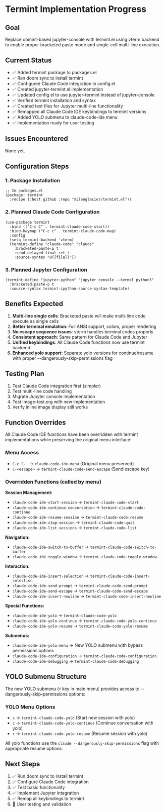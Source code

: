 # Termint Implementation Progress

## Goal
Replace comint-based jupyter-console with termint.el using vterm backend to enable proper bracketed paste mode and single-cell multi-line execution.

## Current Status
- ✅ Added termint package to packages.el
- ✅ Ran doom sync to install termint  
- ✅ Configured Claude Code integration in config.el
- ✅ Created jupyter-termint.el implementation
- ✅ Updated config.el to use jupyter-termint instead of jupyter-console
- ✅ Verified termint installation and syntax
- ✅ Created test files for Jupyter multi-line functionality
- ✅ Remapped all Claude Code IDE keybindings to termint versions
- ✅ Added YOLO submenu to claude-code-ide menu
- ✅ Implementation ready for user testing

## Issues Encountered
None yet.

## Configuration Steps

### 1. Package Installation
```elisp
;; In packages.el
(package! termint
  :recipe (:host github :repo "milanglacier/termint.el"))
```

### 2. Planned Claude Code Configuration
```elisp
(use-package termint
  :bind (("C-c C" . termint-claude-code-start))
  :bind-keymap ("C-c c" . termint-claude-code-map)
  :config
  (setq termint-backend 'vterm)
  (termint-define "claude-code" "claude" 
    :bracketed-paste-p t
    :send-delayed-final-ret t
    :source-syntax "@{{file}}"))
```

### 3. Planned Jupyter Configuration
```elisp
(termint-define "jupyter-python" "jupyter console --kernel python3"
  :bracketed-paste-p t
  :source-syntax termint-ipython-source-syntax-template)
```

## Benefits Expected

1. **Multi-line single cells**: Bracketed paste will make multi-line code execute as single cells
2. **Better terminal emulation**: Full ANSI support, colors, proper rendering
3. **No escape sequence issues**: vterm handles terminal codes properly
4. **Consistent approach**: Same pattern for Claude Code and Jupyter
5. **Unified keybindings**: All Claude Code functions now use termint backend
6. **Enhanced yolo support**: Separate yolo versions for continue/resume with proper --dangerously-skip-permissions flag

## Testing Plan

1. Test Claude Code integration first (simpler)
2. Test multi-line code handling
3. Migrate Jupyter console implementation
4. Test image-test.org with new implementation
5. Verify inline image display still works

## Function Overrides

All Claude Code IDE functions have been overridden with termint implementations while preserving the original menu interface:

### Menu Access
- `C-c C-'` → `claude-code-ide-menu` (Original menu preserved)
- `C-<escape>` → `termint-claude-code-send-escape` (Send escape key)

### Overridden Functions (called by menu)
**Session Management:**
- `claude-code-ide-start-session` → `termint-claude-code-start`
- `claude-code-ide-continue-conversation` → `termint-claude-code-continue`  
- `claude-code-ide-resume-session` → `termint-claude-code-resume`
- `claude-code-ide-stop-session` → `termint-claude-code-quit`
- `claude-code-ide-list-sessions` → `termint-claude-code-list`

**Navigation:**
- `claude-code-ide-switch-to-buffer` → `termint-claude-code-switch-to-buffer`
- `claude-code-ide-toggle-window` → `termint-claude-code-toggle-window`

**Interaction:**
- `claude-code-ide-insert-selection` → `termint-claude-code-insert-selection`
- `claude-code-ide-send-prompt` → `termint-claude-code-send-prompt`
- `claude-code-ide-send-escape` → `termint-claude-code-send-escape`
- `claude-code-ide-insert-newline` → `termint-claude-code-insert-newline`

**Special Functions:**
- `claude-code-ide-yolo` → `termint-claude-code-yolo`
- `claude-code-ide-yolo-continue` → `termint-claude-code-yolo-continue`
- `claude-code-ide-yolo-resume` → `termint-claude-code-yolo-resume`

**Submenus:**
- `claude-code-ide-yolo-menu` → New YOLO submenu with bypass permissions options
- `claude-code-ide-configuration` → `termint-claude-code-configuration`
- `claude-code-ide-debugging` → `termint-claude-code-debugging`

## YOLO Submenu Structure

The new YOLO submenu (`Y` key in main menu) provides access to --dangerously-skip-permissions options:

### YOLO Menu Options
- `s` → `termint-claude-code-yolo` (Start new session with yolo)
- `c` → `termint-claude-code-yolo-continue` (Continue conversation with yolo) 
- `r` → `termint-claude-code-yolo-resume` (Resume session with yolo)

All yolo functions use the `claude --dangerously-skip-permissions` flag with appropriate resume options.

## Next Steps

1. ✅ Run doom sync to install termint
2. ✅ Configure Claude Code integration
3. ✅ Test basic functionality
4. ✅ Implement Jupyter integration
5. ✅ Remap all keybindings to termint
6. 🔄 User testing and validation